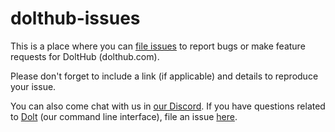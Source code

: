 # dolthub-issues

This is a place where you can [file issues](https://github.com/dolthub/dolthub-issues/issues/new) to report bugs or make feature requests for DoltHub (dolthub.com).

Please don't forget to include a link (if applicable) and details to reproduce your issue.

You can also come chat with us in [our Discord](https://discord.com/invite/RFwfYpu). If you have questions related to [Dolt](https://github.com/dolthub/dolt) (our command line interface), file an issue [here](https://github.com/dolthub/dolt/issues/new).
